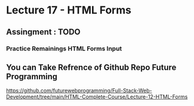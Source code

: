 # Lecture 17 - HTML Forms

## Assingment : TODO 
### Practice Remainings HTML Forms Input 

## You can Take Refrence of Github Repo Future Programming

https://github.com/futurewebprogramming/Full-Stack-Web-Development/tree/main/HTML-Complete-Course/Lecture-12-HTML-Forms
